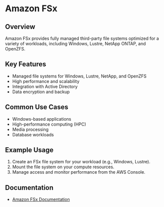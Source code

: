 # Amazon FSx

## Overview
Amazon FSx provides fully managed third-party file systems optimized for a variety of workloads, including Windows, Lustre, NetApp ONTAP, and OpenZFS.

## Key Features
- Managed file systems for Windows, Lustre, NetApp, and OpenZFS
- High performance and scalability
- Integration with Active Directory
- Data encryption and backup

## Common Use Cases
- Windows-based applications
- High-performance computing (HPC)
- Media processing
- Database workloads

## Example Usage
1. Create an FSx file system for your workload (e.g., Windows, Lustre).
2. Mount the file system on your compute resources.
3. Manage access and monitor performance from the AWS Console.

## Documentation
- [Amazon FSx Documentation](https://docs.aws.amazon.com/fsx/)
